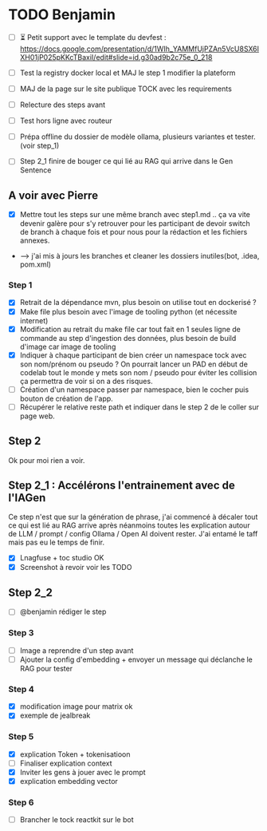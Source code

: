 # TODO Benjamin

* [ ] ⏳️ Petit support avec le template du devfest : https://docs.google.com/presentation/d/1WIh_YAMMfUjPZAn5VcU8SX6IXH01jP025pKKcTBaxiI/edit#slide=id.g30ad9b2c75e_0_218
* [ ] Test la registry docker local et MAJ le step 1 modifier la plateform
* [ ] MAJ de la page sur le site publique TOCK avec les requirements
* [ ] Relecture des steps avant
* [ ] Test hors ligne avec routeur
* [ ] Prépa offline du dossier de modèle ollama, plusieurs variantes et tester. (voir step_1)
* [ ] Step 2_1 finire de bouger ce qui lié au RAG qui arrive dans le Gen Sentence


## A voir avec Pierre

* [X] Mettre tout les steps sur une même branch avec step1.md .. ça va vite devenir galère pour s'y retrouver pour les participant de devoir switch de branch à chaque fois et pour nous pour la rédaction et les fichiers annexes.
* --> j'ai mis à jours les branches et cleaner les dossiers inutiles(bot, .idea, pom.xml)

### Step 1
* [X] Retrait de la dépendance mvn, plus besoin on utilise tout en dockerisé ?
* [X] Make file plus besoin avec l'image de tooling python (et nécessite internet)
* [x] Modification au retrait du make file car tout fait en 1 seules ligne de commande au step d'ingestion des données, plus besoin de build d'image car image de tooling
* [X] Indiquer à chaque participant de bien créer un namespace tock avec son nom/prénom ou pseudo ? On pourrait lancer un PAD en début de codelab tout le monde y mets son nom / pseudo pour éviter les collision ça permettra de voir si on a des risques.
* [ ] Création d'un namespace passer par namespace, bien le cocher puis bouton de création de l'app.
* [ ] Récupérer le relative reste path et indiquer dans le step 2 de le coller sur page web.

## Step 2
Ok pour moi rien a voir.

## Step 2_1 : Accélérons l'entrainement avec de l'IAGen
Ce step n'est que sur la génération de phrase, j'ai commencé à décaler tout ce qui est lié au RAG arrive après néanmoins toutes les explication autour de LLM  / prompt / config Ollama / Open AI doivent rester. J'ai entamé le taff mais pas eu le temps de finir.
* [X] Lnagfuse + toc studio OK
* [X] Screenshot à revoir voir les TODO

## Step 2_2
* [ ] @benjamin rédiger le step

### Step 3
* [ ] Image a reprendre d'un step avant
* [ ] Ajouter la config d'embedding + envoyer un message qui déclanche le RAG pour tester

### Step 4
* [X] modification image pour matrix ok
* [X] exemple de jealbreak

### Step 5
* [X] explication Token + tokenisatioon
* [ ] Finaliser explication context
* [X] Inviter les gens à jouer avec le prompt
* [X] explication embedding vector

### Step 6
* [ ] Brancher le tock reactkit sur le bot
